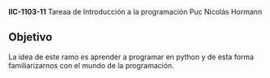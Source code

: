 **IIC-1103-11**
Tareaa de Introducción a la programación Puc
Nicolás Hormann

## Objetivo

La idea de este ramo es aprender a programar en python y de esta forma familiarizarnos con el mundo de la programación.
